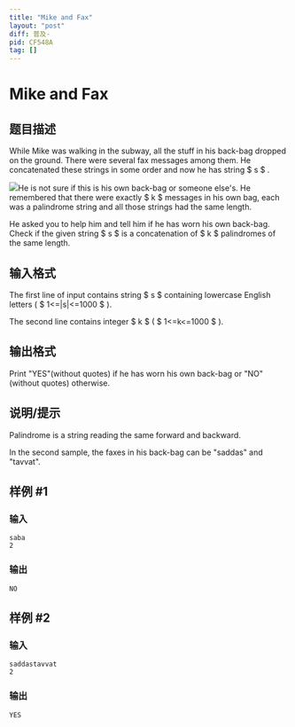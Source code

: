 ```yaml
---
title: "Mike and Fax"
layout: "post"
diff: 普及-
pid: CF548A
tag: []
---
```


# Mike and Fax

## 题目描述

While Mike was walking in the subway, all the stuff in his back-bag dropped on the ground. There were several fax messages among them. He concatenated these strings in some order and now he has string $ s $ .

 ![](https://cdn.luogu.com.cn/upload/vjudge_pic/CF548A/8e6eb6a5966077211062d31ebdd4df5e9f389a77.png)He is not sure if this is his own back-bag or someone else's. He remembered that there were exactly $ k $ messages in his own bag, each was a palindrome string and all those strings had the same length.

He asked you to help him and tell him if he has worn his own back-bag. Check if the given string $ s $ is a concatenation of $ k $ palindromes of the same length.

## 输入格式

The first line of input contains string $ s $ containing lowercase English letters ( $ 1<=|s|<=1000 $ ).

The second line contains integer $ k $ ( $ 1<=k<=1000 $ ).

## 输出格式

Print "YES"(without quotes) if he has worn his own back-bag or "NO"(without quotes) otherwise.

## 说明/提示

Palindrome is a string reading the same forward and backward.

In the second sample, the faxes in his back-bag can be "saddas" and "tavvat".

## 样例 #1

### 输入

```
saba
2

```

### 输出

```
NO

```

## 样例 #2

### 输入

```
saddastavvat
2

```

### 输出

```
YES

```

